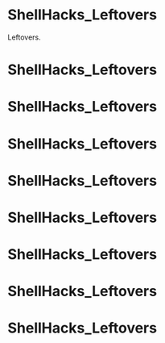 # ShellHacks_Leftovers
Leftovers.


# ShellHacks_Leftovers
# ShellHacks_Leftovers
# ShellHacks_Leftovers
# ShellHacks_Leftovers
# ShellHacks_Leftovers
# ShellHacks_Leftovers
# ShellHacks_Leftovers
# ShellHacks_Leftovers
